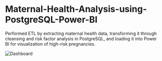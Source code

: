 # Maternal-Health-Analysis-using-PostgreSQL-Power-BI
Performed ETL by extracting maternal health data, transforming it through cleansing and risk factor analysis in PostgreSQL, and loading it into Power BI for visualization of high-risk pregnancies.





![Dashboard](https://github.com/user-attachments/assets/de8ddbcc-0673-4937-9832-b20e62442145)
